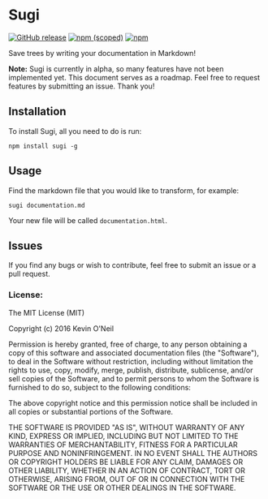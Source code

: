 # Sugi
[![GitHub release](https://img.shields.io/github/release/qubyte/rubidium.svg?maxAge=2592000)](https://github.com/tokyoincode/sugi)
[![npm (scoped)](https://img.shields.io/npm/v/@cycle/core.svg?maxAge=2592000)](https://www.npmjs.com/package/sugi)
[![npm](https://img.shields.io/npm/l/express.svg?maxAge=2592000)](https://www.npmjs.com/package/sugi)

Save trees by writing your documentation in Markdown!

**Note:** Sugi is currently in alpha, so many features have not been implemented yet. This
document serves as a roadmap. Feel free to request features by submitting an issue.
Thank you!

## Installation
To install Sugi, all you need to do is run:

```
npm install sugi -g
```

## Usage
Find the markdown file that you would like to transform, for example:
```
sugi documentation.md
```
Your new file will be called `documentation.html`.

## Issues
If you find any bugs or wish to contribute, feel free to submit an issue or a pull
request.


### License:
The MIT License (MIT)

Copyright (c) 2016 Kevin O'Neil

Permission is hereby granted, free of charge, to any person obtaining a copy
of this software and associated documentation files (the "Software"), to deal
in the Software without restriction, including without limitation the rights
to use, copy, modify, merge, publish, distribute, sublicense, and/or sell
copies of the Software, and to permit persons to whom the Software is
furnished to do so, subject to the following conditions:

The above copyright notice and this permission notice shall be included in all
copies or substantial portions of the Software.

THE SOFTWARE IS PROVIDED "AS IS", WITHOUT WARRANTY OF ANY KIND, EXPRESS OR
IMPLIED, INCLUDING BUT NOT LIMITED TO THE WARRANTIES OF MERCHANTABILITY,
FITNESS FOR A PARTICULAR PURPOSE AND NONINFRINGEMENT. IN NO EVENT SHALL THE
AUTHORS OR COPYRIGHT HOLDERS BE LIABLE FOR ANY CLAIM, DAMAGES OR OTHER
LIABILITY, WHETHER IN AN ACTION OF CONTRACT, TORT OR OTHERWISE, ARISING FROM,
OUT OF OR IN CONNECTION WITH THE SOFTWARE OR THE USE OR OTHER DEALINGS IN THE
SOFTWARE.
